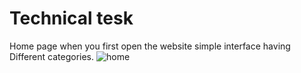 # Technical tesk
Home page when you first open the website simple interface having Different categories.
 ![home](https://user-images.githubusercontent.com/98959174/196848506-88e20cc6-fe2e-4d3b-b1f1-2cbf8c93e622.jpg)

